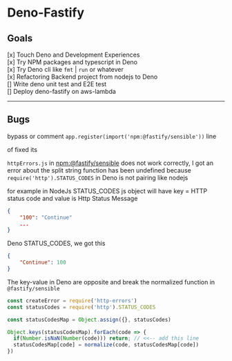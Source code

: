 # Deno-Fastify

## Goals
[x] Touch Deno and Development Experiences  
[x] Try NPM packages and typescript in Deno  
[x] Try Deno cli like `fmt` | `run` or whatever  
[x] Refactoring Backend project from nodejs to Deno  
[] Write deno unit test and E2E test  
[] Deploy deno-fastify on aws-lambda  

---

## Bugs
bypass or comment `app.register(import('npm:@fastify/sensible'))` line 

of fixed its

`httpErrors.js` in [npm:@fastify/sensible](https://github.com/fastify/fastify-sensible/blob/master/lib/httpErrors.js) does not work correctly, I got an error about the split string function has been undefined because `require('http').STATUS_CODES` in Deno is not pairing like nodejs

for example 
in NodeJs STATUS_CODES js object will have key = HTTP status code and value is Http Status Message
```json
{
    "100": "Continue"
    ...
}
```

Deno STATUS_CODES, we got this
```json
{
    "Continue": 100
}
```
The key-value in Deno are opposite and break the normalized function in `@fastify/sensible` 

```javascript
const createError = require('http-errors')
const statusCodes = require('http').STATUS_CODES

const statusCodesMap = Object.assign({}, statusCodes)

Object.keys(statusCodesMap).forEach(code => {
  if(Number.isNaN(Number(code))) return; // <<-- add this line
  statusCodesMap[code] = normalize(code, statusCodesMap[code])
})
```